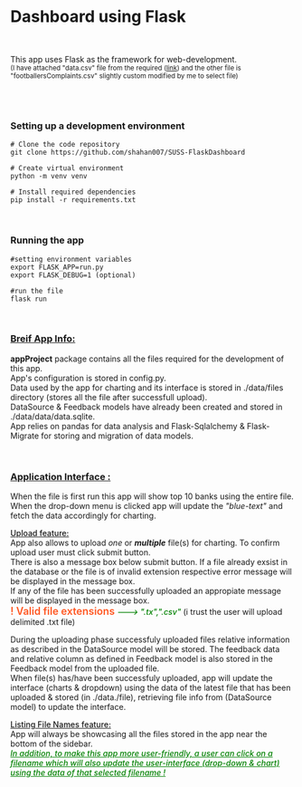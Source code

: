 <h1> Dashboard using Flask</h1>
<br>
<p>
    This app uses Flask as the framework for web-development.
    <br>    
    <small>
        (I have attached "data.csv" file from the required (<a href="https://raw.githubusercontent.com/mengchoontan/school-239/master/complaints-2020-02-08_03_28.csv">link</a>) and the other file is "footballersComplaints.csv" slightly custom modified by me to select file)
    </small>
</p>
<br><br>
<div>
    <h3>Setting up a development environment</h3>
   
    # Clone the code repository
    git clone https://github.com/shahan007/SUSS-FlaskDashboard
    
    # Create virtual environment
    python -m venv venv
    
    # Install required dependencies
    pip install -r requirements.txt    
</div>
<br>
<div>
    <h3>Running the app</h3>
    
    #setting environment variables
    export FLASK_APP=run.py
    export FLASK_DEBUG=1 (optional)
    
    #run the file
    flask run
</div>
<br>
<div>
    <h3 style='font-weight:650;text-decoration:underline;'>Breif App Info:</h3>
    <p>    
        <strong>appProject</strong> package contains all the files required for the development of this app.
        <br>
        App's configuration is stored in config.py.
        <br>
        Data used by the app for charting and its interface is stored in ./data/files directory (stores all the file after successfull upload).
        <br>
        DataSource & Feedback models have already been created and stored in ./data/data/data.sqlite.    
        <br>    
        App relies on pandas for data analysis and Flask-Sqlalchemy & Flask-Migrate for storing and migration of data models.
        <p><span style='color:orange;'
    </p>
</div>
<br>
<div>
    <h3 style='font-weight:650;text-decoration:underline;'>Application Interface :</h3>      
    <p>
        When the file is first run this app will show top 10 banks using the entire file.
        <br>        
        When the drop-down menu is clicked app will update the <i>"blue-text"</i> and fetch the data accordingly for charting.    
    </p>
    <p>
        <span style='text-decoration:underline;font-weight:500;'>Upload feature:</span>
        <br>        
        App also allows to upload <i>one</i> or <strong><i>multiple</i></strong> file(s) for charting. To confirm upload user must click submit button.<br>
        There is also a message box below submit button. If a file already exsist in the database or
        the file is of invalid extension respective error message will be displayed in the message box.<br>
        If any of the file has been successfully uploaded an appropiate message will be displayed in the message box.
        <br>
        <span style='font-weight:600;color:#ff5722 ;font-size:18px;'>! Valid file extensions</span> <span style='color:green;font-weight:550;font-style:italic;'> ---> ".tx",".csv"</span> (i trust the user will upload delimited .txt file)        
    </p>    
    <p>
        During the uploading phase successfuly uploaded files relative information as described in 
        the DataSource model will be stored. The feedback data and relative column as defined in Feedback model is also stored in the Feedback model from the uploaded file.<br>
        When file(s) has/have been successfuly uploaded, app will update the interface (charts & dropdown) using the data of the latest file that has been uploaded & stored (in ./data./file), retrieving file info from (DataSource model) to update the interface.
    </p>
    <p>
        <span style='text-decoration:underline;font-weight:500;'>Listing File Names feature:</span><br>
        App will always be showcasing all the files stored in the app near the bottom of the sidebar.<br>
        <span style='color : green;font-style:italic;text-decoration:underline;font-weight:480;'>
            In addition, to make this app more user-friendly, a user can click on a filename which will also update the user-interface (drop-down & chart) using the data of that selected filename !
        </span>
    </p>
</div>
